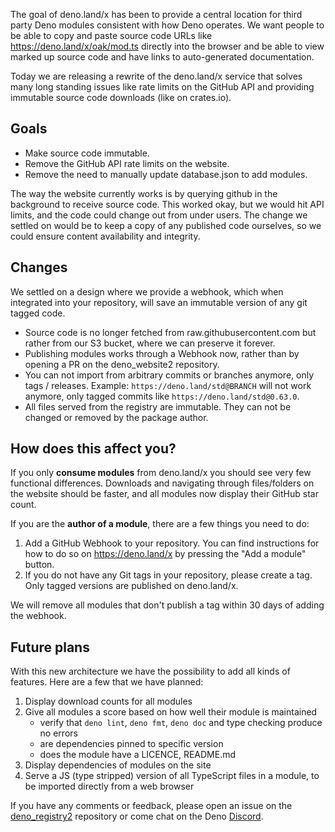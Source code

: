 The goal of deno.land/x has been to provide a central location for third party
Deno modules consistent with how Deno operates. We want people to be able to
copy and paste source code URLs like https://deno.land/x/oak/mod.ts directly
into the browser and be able to view marked up source code and have links to
auto-generated documentation.

Today we are releasing a rewrite of the deno.land/x service that solves many
long standing issues like rate limits on the GitHub API and providing immutable
source code downloads (like on crates.io).

## Goals

- Make source code immutable.
- Remove the GitHub API rate limits on the website.
- Remove the need to manually update database.json to add modules.

The way the website currently works is by querying github in the background to
receive source code. This worked okay, but we would hit API limits, and the code
could change out from under users. The change we settled on would be to keep a
copy of any published code ourselves, so we could ensure content availability
and integrity.

## Changes

We settled on a design where we provide a webhook, which when integrated into
your repository, will save an immutable version of any git tagged code.

- Source code is no longer fetched from raw.githubusercontent.com but rather
  from our S3 bucket, where we can preserve it forever.
- Publishing modules works through a Webhook now, rather than by opening a PR on
  the deno_website2 repository.
- You can not import from arbitrary commits or branches anymore, only tags /
  releases. Example: `https://deno.land/std@BRANCH` will not work anymore, only
  tagged commits like `https://deno.land/std@0.63.0`.
- All files served from the registry are immutable. They can not be changed or
  removed by the package author.

## How does this affect you?

If you only **consume modules** from deno.land/x you should see very few
functional differences. Downloads and navigating through files/folders on the
website should be faster, and all modules now display their GitHub star count.

If you are the **author of a module**, there are a few things you need to do:

1. Add a GitHub Webhook to your repository. You can find instructions for how to
   do so on https://deno.land/x by pressing the "Add a module" button.
2. If you do not have any Git tags in your repository, please create a tag. Only
   tagged versions are published on deno.land/x.

We will remove all modules that don't publish a tag within 30 days of adding the
webhook.

## Future plans

With this new architecture we have the possibility to add all kinds of features.
Here are a few that we have planned:

1. Display download counts for all modules
2. Give all modules a score based on how well their module is maintained
   - verify that `deno lint`, `deno fmt`, `deno doc` and type checking produce
     no errors
   - are dependencies pinned to specific version
   - does the module have a LICENCE, README.md
3. Display dependencies of modules on the site
4. Serve a JS (type stripped) version of all TypeScript files in a module, to be
   imported directly from a web browser

If you have any comments or feedback, please open an issue on the
[deno_registry2](https://github.com/denoland/deno_registry2) repository or come
chat on the Deno [Discord](https://discord.gg/deno).
